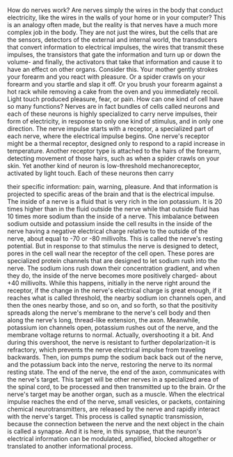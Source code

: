
How do nerves work?
Are nerves simply the wires in the body
that conduct electricity, like the wires
in the walls of your home
or in your computer?
This is an analogy often made,
but the reality is that nerves have
a much more complex job in the body.
They are not just the wires,
but the cells that are the sensors,
detectors of the external
and internal world,
the transducers that convert
information to electrical impulses,
the wires that transmit these impulses,
the transistors that gate the information
and turn up or down the volume-
and finally, the activators
that take that information
and cause it to have
an effect on other organs.
Consider this. Your mother
gently strokes your forearm
and you react with pleasure.
Or a spider crawls on your forearm
and you startle and slap it off.
Or you brush your forearm against a hot
rack while removing a cake from the oven
and you immediately recoil.
Light touch produced
pleasure, fear, or pain.
How can one kind of cell
have so many functions?
Nerves are in fact bundles
of cells called neurons
and each of these neurons is highly
specialized to carry nerve impulses,
their form of electricity,
in response to only one kind
of stimulus, and in only one direction.
The nerve impulse starts with a receptor,
a specialized part of each nerve,
where the electrical impulse begins.
One nerve&#39;s receptor might
be a thermal receptor,
designed only to respond to a rapid
increase in temperature.
Another receptor type is attached
to the hairs of the forearm,
detecting movement of those hairs, such
as when a spider crawls on your skin.
Yet another kind of neuron
is low-threshold mechanoreceptor,
activated by light touch.
Each of these neurons then carry

their specific information:
pain, warning, pleasure.
And that information is projected
to specific areas of the brain
and that is the electrical impulse.
The inside of a nerve is a fluid
that is very rich in the ion potassium.
It is 20 times higher
than in the fluid outside the nerve
while that outside fluid has 10 times
more sodium than the inside of a nerve.
This imbalance between sodium
outside and potassium inside the cell
results in the inside of the nerve
having a negative electrical charge
relative to the outside of the nerve,
about equal to -70 or -80 millivolts.
This is called
the nerve&#39;s resting potential.
But in response to that stimulus
the nerve is designed to detect,
pores in the cell wall
near the receptor of the cell open.
These pores are specialized
protein channels
that are designed to let
sodium rush into the nerve.
The sodium ions rush
down their concentration gradient,
and when they do, the inside of the nerve
becomes more positively charged-
about +40 millivolts.
While this happens, initially
in the nerve right around the receptor,
if the change in the nerve&#39;s electrical
charge is great enough,
if it reaches what is called threshold,
the nearby sodium ion channels open,
and then the ones nearby those,
and so on, and so forth,
so that the positivity spreads
along the nerve&#39;s membrane
to the nerve&#39;s cell body
and then along the nerve&#39;s long,
thread-like extension, the axon.
Meanwhile, potassium ion channels open,
potassium rushes out of the nerve,
and the membrane voltage
returns to normal.
Actually, overshooting it a bit.
And during this overshoot,
the nerve is resistant to further
depolarization-it is refractory,
which prevents the nerve electrical
impulse from traveling backwards.
Then, ion pumps pump the sodium
back back out of the nerve,
and the potassium back into the nerve,
restoring the nerve to its
normal resting state.
The end of the nerve, the end of the axon,
communicates with the nerve&#39;s target.
This target will be other nerves
in a specialized area of the spinal cord,
to be processed and then
transmitted up to the brain.
Or the nerve&#39;s target may be
another organ, such as a muscle.
When the electrical impulse
reaches the end of the nerve,
small vesicles, or packets, containing
chemical neurotransmitters,
are released by the nerve and rapidly
interact with the nerve&#39;s target.
This process is called
synaptic transmission,
because the connection between the nerve
and the next object in the chain
is called a synapse. And it
is here, in this synapse,
that the neuron&#39;s electrical
information can be modulated,
amplified,
blocked altogether
or translated
to another informational process.
